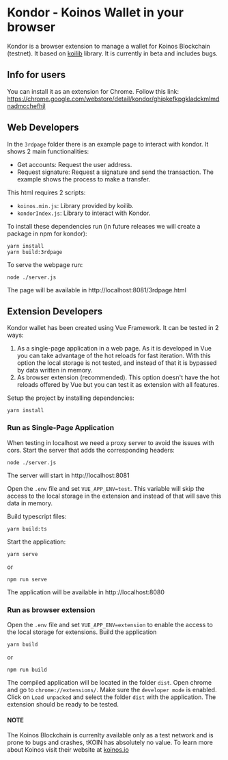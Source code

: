 # Kondor - Koinos Wallet in your browser

Kondor is a browser extension to manage a wallet for Koinos Blockchain (testnet). It based on [koilib](https://github.com/joticajulian/koilib) library. It is currently in beta and includes bugs.

## Info for users

You can install it as an extension for Chrome. Follow this link:
https://chrome.google.com/webstore/detail/kondor/ghipkefkpgkladckmlmdnadmcchefhjl

## Web Developers

In the `3rdpage` folder there is an example page to interact with kondor. It shows 2 main functionalities:

- Get accounts: Request the user address.
- Request signature: Request a signature and send the transaction. The example shows the process to make a transfer.

This html requires 2 scripts:

- `koinos.min.js`: Library provided by koilib.
- `kondorIndex.js`: Library to interact with Kondor.

To install these dependencies run (in future releases we will create a package in npm for kondor):

```
yarn install
yarn build:3rdpage
```

To serve the webpage run:

```
node ./server.js
```

The page will be available in http://localhost:8081/3rdpage.html

## Extension Developers

Kondor wallet has been created using Vue Framework. It can be tested in 2 ways:

1. As a single-page application in a web page. As it is developed in Vue you can take advantage of the hot reloads for fast iteration. With this option the local storage is not tested, and instead of that it is bypassed by data written in memory.
2. As browser extension (recommended). This option doesn't have the hot reloads offered by Vue but you can test it as extension with all features.

Setup the project by installing dependencies:

```
yarn install
```

### Run as Single-Page Application

When testing in localhost we need a proxy server to avoid the issues with cors. Start the server that adds the corresponding headers:

```
node ./server.js
```

The server will start in http://localhost:8081

Open the `.env` file and set `VUE_APP_ENV=test`. This variable will skip the access to the local storage in the extension and instead of that will save this data in memory.

Build typescript files:

```
yarn build:ts
```

Start the application:

```
yarn serve
```

or

```
npm run serve
```

The application will be available in http://localhost:8080

### Run as browser extension

Open the `.env` file and set `VUE_APP_ENV=extension` to enable the access to the local storage for extensions. Build the application

```
yarn build
```

or

```
npm run build
```

The compiled application will be located in the folder `dist`. Open chrome and go to `chrome://extensions/`. Make sure the `developer mode` is enabled. Click on `Load unpacked` and select the folder `dist` with the application. The extension should be ready to be tested.

#### NOTE

The Koinos Blockchain is currenlty available only as a test network and is prone to bugs and crashes, tKOIN has absolutely no value. To learn more about Koinos visit their website at [koinos.io](https://koinos.io)
